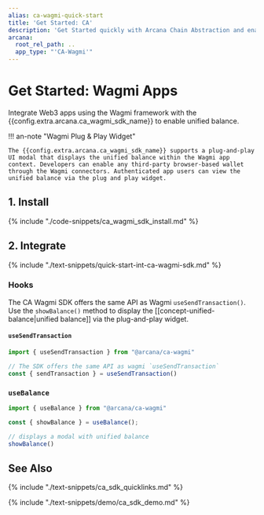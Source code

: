 ```yaml
---
alias: ca-wagmi-quick-start
title: 'Get Started: CA'
description: 'Get Started quickly with Arcana Chain Abstraction and enable unified balance for users in Wagmi apps. Learn how to integrate Arcana CA Wagmi SDK.'
arcana:
  root_rel_path: ..
  app_type: "'CA-Wagmi'"
---
```


# Get Started: Wagmi Apps

Integrate Web3 apps using the Wagmi framework with the {{config.extra.arcana.ca_wagmi_sdk_name}} to enable unified balance.

!!! an-note "Wagmi Plug & Play Widget"

    The {{config.extra.arcana.ca_wagmi_sdk_name}} supports a plug-and-play UI modal that displays the unified balance within the Wagmi app context. Developers can enable any third-party browser-based wallet through the Wagmi connectors. Authenticated app users can view the unified balance via the plug and play widget.

## 1. Install

{% include "./code-snippets/ca_wagmi_sdk_install.md" %}

## 2. Integrate

{% include "./text-snippets/quick-start-int-ca-wagmi-sdk.md" %}

### Hooks

The CA Wagmi SDK offers the same API as Wagmi `useSendTransaction()`. Use the `showBalance()` method to display the [[concept-unified-balance|unified balance]] via the plug-and-play widget.

#### `useSendTransaction`

```jsx
import { useSendTransaction } from "@arcana/ca-wagmi"

// The SDK offers the same API as wagmi `useSendTransaction`
const { sendTransaction } = useSendTransaction() 
```

### `useBalance`

```jsx
import { useBalance } from "@arcana/ca-wagmi"

const { showBalance } = useBalance();

// displays a modal with unified balance
showBalance()
```

## See Also

<!---
{% include "./text-snippets/quick-start-common-examples.md" %}
-->

{% include "./text-snippets/ca_sdk_quicklinks.md" %}

{% include "./text-snippets/demo/ca_sdk_demo.md" %}
